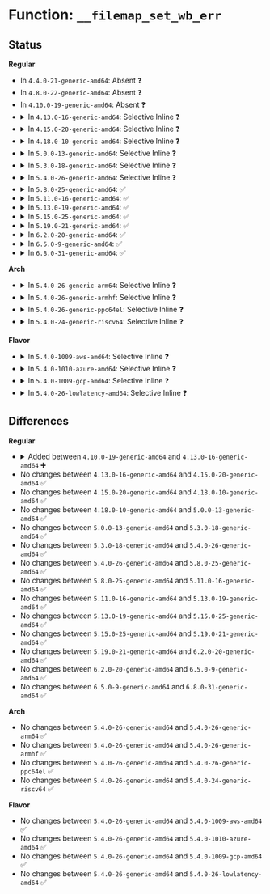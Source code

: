 # Function: <code>__filemap_set_wb_err</code>

## Status
<b>Regular</b>
<ul>
<li>
In <code>4.4.0-21-generic-amd64</code>: Absent ❓
</li>
<li>
In <code>4.8.0-22-generic-amd64</code>: Absent ❓
</li>
<li>
In <code>4.10.0-19-generic-amd64</code>: Absent ❓
</li>
<li>
<details>
<summary>In <code>4.13.0-16-generic-amd64</code>: Selective Inline ❓</summary>

```c
void __filemap_set_wb_err(struct address_space * mapping, int err)
```

```json
{
  "name": "__filemap_set_wb_err",
  "collision_type": "Unique Global",
  "inline_type": "Selective",
  "funcs": [
    {
      "addr": 18446744071580640755,
      "name": "__filemap_set_wb_err",
      "external": true,
      "loc": "mm/filemap.c:581",
      "file": "mm/filemap.c",
      "inline": "not declared, inlined",
      "caller_inline": [],
      "caller_func": [
        "mm/page-writeback.c:__writepage",
        "mm/memory-failure.c:me_pagecache_dirty",
        "fs/buffer.c:__block_write_full_page",
        "fs/buffer.c:mark_buffer_write_io_error",
        "fs/buffer.c:mark_buffer_write_io_error",
        "fs/mpage.c:__mpage_writepage",
        "fs/dax.c:dax_writeback_mapping_range",
        "fs/dax.c:dax_writeback_mapping_range",
        "fs/dax.c:dax_writeback_mapping_range",
        "fs/ext4/inode.c:__writepage",
        "fs/ext4/page-io.c:ext4_end_bio",
        "fs/ext4/page-io.c:ext4_finish_bio",
        "fs/fuse/file.c:fuse_writepage_locked",
        "fs/fuse/file.c:fuse_writepage_end"
      ]
    }
  ],
  "symbols": [
    {
      "addr": 18446744071580641568,
      "name": "__filemap_set_wb_err",
      "section": ".text",
      "bind": "STB_GLOBAL",
      "size": 109
    }
  ]
}
```
</details>
</li>
<li>
<details>
<summary>In <code>4.15.0-20-generic-amd64</code>: Selective Inline ❓</summary>

```c
void __filemap_set_wb_err(struct address_space * mapping, int err)
```

```json
{
  "name": "__filemap_set_wb_err",
  "collision_type": "Unique Global",
  "inline_type": "Selective",
  "funcs": [
    {
      "addr": 18446744071580723571,
      "name": "__filemap_set_wb_err",
      "external": true,
      "loc": "mm/filemap.c:675",
      "file": "mm/filemap.c",
      "inline": "not declared, inlined",
      "caller_inline": [],
      "caller_func": [
        "mm/page-writeback.c:__writepage",
        "mm/memory-failure.c:me_pagecache_dirty",
        "fs/buffer.c:__block_write_full_page",
        "fs/buffer.c:mark_buffer_write_io_error",
        "fs/buffer.c:mark_buffer_write_io_error",
        "fs/mpage.c:__mpage_writepage",
        "fs/dax.c:dax_writeback_mapping_range",
        "fs/dax.c:dax_writeback_mapping_range",
        "fs/dax.c:dax_writeback_mapping_range",
        "fs/ext4/inode.c:__writepage",
        "fs/ext4/page-io.c:ext4_end_bio",
        "fs/ext4/page-io.c:ext4_finish_bio",
        "fs/fuse/file.c:fuse_writepage_locked",
        "fs/fuse/file.c:fuse_writepage_end"
      ]
    }
  ],
  "symbols": [
    {
      "addr": 18446744071580724336,
      "name": "__filemap_set_wb_err",
      "section": ".text",
      "bind": "STB_GLOBAL",
      "size": 112
    }
  ]
}
```
</details>
</li>
<li>
<details>
<summary>In <code>4.18.0-10-generic-amd64</code>: Selective Inline ❓</summary>

```c
void __filemap_set_wb_err(struct address_space * mapping, int err)
```

```json
{
  "name": "__filemap_set_wb_err",
  "collision_type": "Unique Global",
  "inline_type": "Selective",
  "funcs": [
    {
      "addr": 18446744071580858819,
      "name": "__filemap_set_wb_err",
      "external": true,
      "loc": "mm/filemap.c:675",
      "file": "mm/filemap.c",
      "inline": "not declared, inlined",
      "caller_inline": [],
      "caller_func": [
        "mm/page-writeback.c:__writepage",
        "mm/memory-failure.c:me_pagecache_dirty",
        "fs/buffer.c:__block_write_full_page",
        "fs/buffer.c:mark_buffer_write_io_error",
        "fs/buffer.c:mark_buffer_write_io_error",
        "fs/mpage.c:__mpage_writepage",
        "fs/dax.c:dax_writeback_mapping_range",
        "fs/ext4/page-io.c:ext4_end_bio",
        "fs/ext4/page-io.c:ext4_finish_bio",
        "fs/fuse/file.c:fuse_writepage_locked",
        "fs/fuse/file.c:fuse_writepage_end"
      ]
    }
  ],
  "symbols": [
    {
      "addr": 18446744071580860112,
      "name": "__filemap_set_wb_err",
      "section": ".text",
      "bind": "STB_GLOBAL",
      "size": 112
    }
  ]
}
```
</details>
</li>
<li>
<details>
<summary>In <code>5.0.0-13-generic-amd64</code>: Selective Inline ❓</summary>

```c
void __filemap_set_wb_err(struct address_space * mapping, int err)
```

```json
{
  "name": "__filemap_set_wb_err",
  "collision_type": "Unique Global",
  "inline_type": "Selective",
  "funcs": [
    {
      "addr": 18446744071580927301,
      "name": "__filemap_set_wb_err",
      "external": true,
      "loc": "mm/filemap.c:652",
      "file": "mm/filemap.c",
      "inline": "not declared, inlined",
      "caller_inline": [],
      "caller_func": [
        "mm/page-writeback.c:__writepage",
        "mm/memory-failure.c:me_pagecache_dirty",
        "fs/buffer.c:__block_write_full_page",
        "fs/buffer.c:mark_buffer_write_io_error",
        "fs/buffer.c:mark_buffer_write_io_error",
        "fs/mpage.c:__mpage_writepage",
        "fs/dax.c:dax_writeback_mapping_range",
        "fs/ext4/page-io.c:ext4_end_bio",
        "fs/ext4/page-io.c:ext4_finish_bio",
        "fs/fuse/file.c:fuse_writepage_locked",
        "fs/fuse/file.c:fuse_writepage_end"
      ]
    }
  ],
  "symbols": [
    {
      "addr": 18446744071580928432,
      "name": "__filemap_set_wb_err",
      "section": ".text",
      "bind": "STB_GLOBAL",
      "size": 109
    }
  ]
}
```
</details>
</li>
<li>
<details>
<summary>In <code>5.3.0-18-generic-amd64</code>: Selective Inline ❓</summary>

```c
void __filemap_set_wb_err(struct address_space * mapping, int err)
```

```json
{
  "name": "__filemap_set_wb_err",
  "collision_type": "Unique Global",
  "inline_type": "Selective",
  "funcs": [
    {
      "addr": 18446744071581023326,
      "name": "__filemap_set_wb_err",
      "external": true,
      "loc": "mm/filemap.c:691",
      "file": "mm/filemap.c",
      "inline": "not declared, inlined",
      "caller_inline": [],
      "caller_func": [
        "mm/page-writeback.c:__writepage",
        "mm/memory-failure.c:me_pagecache_dirty",
        "fs/buffer.c:__block_write_full_page",
        "fs/buffer.c:mark_buffer_write_io_error",
        "fs/buffer.c:mark_buffer_write_io_error",
        "fs/mpage.c:__mpage_writepage",
        "fs/dax.c:dax_writeback_mapping_range",
        "fs/ext4/page-io.c:ext4_end_bio",
        "fs/ext4/page-io.c:ext4_finish_bio",
        "fs/fuse/file.c:fuse_writepage_locked",
        "fs/fuse/file.c:fuse_writepage_end"
      ]
    }
  ],
  "symbols": [
    {
      "addr": 18446744071581025376,
      "name": "__filemap_set_wb_err",
      "section": ".text",
      "bind": "STB_GLOBAL",
      "size": 109
    }
  ]
}
```
</details>
</li>
<li>
<details>
<summary>In <code>5.4.0-26-generic-amd64</code>: Selective Inline ❓</summary>

```c
void __filemap_set_wb_err(struct address_space * mapping, int err)
```

```json
{
  "name": "__filemap_set_wb_err",
  "collision_type": "Unique Global",
  "inline_type": "Selective",
  "funcs": [
    {
      "addr": 18446744071581078614,
      "name": "__filemap_set_wb_err",
      "external": true,
      "loc": "mm/filemap.c:700",
      "file": "mm/filemap.c",
      "inline": "not declared, inlined",
      "caller_inline": [],
      "caller_func": [
        "mm/page-writeback.c:__writepage",
        "mm/memory-failure.c:me_pagecache_dirty",
        "fs/buffer.c:__block_write_full_page",
        "fs/buffer.c:mark_buffer_write_io_error",
        "fs/buffer.c:mark_buffer_write_io_error",
        "fs/mpage.c:__mpage_writepage",
        "fs/dax.c:dax_writeback_mapping_range",
        "fs/ext4/page-io.c:ext4_end_bio",
        "fs/ext4/page-io.c:ext4_finish_bio",
        "fs/fuse/file.c:fuse_writepage_locked",
        "fs/fuse/file.c:fuse_writepage_end"
      ]
    }
  ],
  "symbols": [
    {
      "addr": 18446744071581080720,
      "name": "__filemap_set_wb_err",
      "section": ".text",
      "bind": "STB_GLOBAL",
      "size": 109
    }
  ]
}
```
</details>
</li>
<li>
<details>
<summary>In <code>5.8.0-25-generic-amd64</code>: ✅</summary>

```c
void __filemap_set_wb_err(struct address_space * mapping, int err)
```

```json
{
  "name": "__filemap_set_wb_err",
  "collision_type": "Unique Global",
  "inline_type": "No",
  "funcs": [
    {
      "addr": 18446744071581265312,
      "name": "__filemap_set_wb_err",
      "external": true,
      "loc": "mm/filemap.c:678",
      "file": "mm/filemap.c",
      "inline": "seen, unknown",
      "caller_inline": [],
      "caller_func": [
        "mm/filemap.c:page_endio",
        "mm/page-writeback.c:__writepage",
        "mm/vmscan.c:pageout",
        "mm/memory-failure.c:me_pagecache_dirty",
        "fs/buffer.c:__block_write_full_page",
        "fs/buffer.c:mark_buffer_write_io_error",
        "fs/buffer.c:mark_buffer_write_io_error",
        "fs/mpage.c:__mpage_writepage",
        "fs/dax.c:dax_writeback_mapping_range",
        "fs/iomap/buffered-io.c:iomap_writepage_map",
        "fs/iomap/buffered-io.c:iomap_finish_page_writeback",
        "fs/ext4/page-io.c:ext4_end_bio",
        "fs/ext4/page-io.c:ext4_finish_bio",
        "fs/fuse/file.c:fuse_writepage_locked",
        "fs/fuse/file.c:fuse_writepage_end"
      ]
    }
  ],
  "symbols": [
    {
      "addr": 18446744071581265312,
      "name": "__filemap_set_wb_err",
      "section": ".text",
      "bind": "STB_GLOBAL",
      "size": 109
    }
  ]
}
```
</details>
</li>
<li>
<details>
<summary>In <code>5.11.0-16-generic-amd64</code>: ✅</summary>

```c
void __filemap_set_wb_err(struct address_space * mapping, int err)
```

```json
{
  "name": "__filemap_set_wb_err",
  "collision_type": "Unique Global",
  "inline_type": "No",
  "funcs": [
    {
      "addr": 18446744071581306720,
      "name": "__filemap_set_wb_err",
      "external": true,
      "loc": "mm/filemap.c:679",
      "file": "mm/filemap.c",
      "inline": "seen, unknown",
      "caller_inline": [],
      "caller_func": [
        "mm/filemap.c:page_endio",
        "mm/page-writeback.c:__writepage",
        "mm/vmscan.c:pageout",
        "mm/memory-failure.c:me_pagecache_dirty",
        "fs/buffer.c:__block_write_full_page",
        "fs/buffer.c:mark_buffer_write_io_error",
        "fs/buffer.c:mark_buffer_write_io_error",
        "fs/mpage.c:__mpage_writepage",
        "fs/dax.c:dax_writeback_mapping_range",
        "fs/iomap/buffered-io.c:iomap_writepage_map",
        "fs/iomap/buffered-io.c:iomap_finish_page_writeback",
        "fs/ext4/page-io.c:ext4_end_bio",
        "fs/ext4/page-io.c:ext4_finish_bio",
        "fs/fuse/file.c:fuse_writepage_locked",
        "fs/fuse/file.c:fuse_writepage_end"
      ]
    }
  ],
  "symbols": [
    {
      "addr": 18446744071581306720,
      "name": "__filemap_set_wb_err",
      "section": ".text",
      "bind": "STB_GLOBAL",
      "size": 85
    }
  ]
}
```
</details>
</li>
<li>
<details>
<summary>In <code>5.13.0-19-generic-amd64</code>: ✅</summary>

```c
void __filemap_set_wb_err(struct address_space * mapping, int err)
```

```json
{
  "name": "__filemap_set_wb_err",
  "collision_type": "Unique Global",
  "inline_type": "No",
  "funcs": [
    {
      "addr": 18446744071581323856,
      "name": "__filemap_set_wb_err",
      "external": true,
      "loc": "mm/filemap.c:710",
      "file": "mm/filemap.c",
      "inline": "seen, unknown",
      "caller_inline": [],
      "caller_func": [
        "mm/filemap.c:page_endio",
        "mm/page-writeback.c:__writepage",
        "mm/vmscan.c:pageout",
        "mm/memory-failure.c:me_pagecache_dirty",
        "fs/buffer.c:__block_write_full_page",
        "fs/buffer.c:mark_buffer_write_io_error",
        "fs/buffer.c:mark_buffer_write_io_error",
        "fs/mpage.c:__mpage_writepage",
        "fs/dax.c:dax_writeback_mapping_range",
        "fs/iomap/buffered-io.c:iomap_writepage_map",
        "fs/iomap/buffered-io.c:iomap_finish_ioend",
        "fs/ext4/page-io.c:ext4_end_bio",
        "fs/ext4/page-io.c:ext4_finish_bio",
        "fs/fuse/file.c:fuse_writepage_locked",
        "fs/fuse/file.c:fuse_writepage_end"
      ]
    }
  ],
  "symbols": [
    {
      "addr": 18446744071581323856,
      "name": "__filemap_set_wb_err",
      "section": ".text",
      "bind": "STB_GLOBAL",
      "size": 85
    }
  ]
}
```
</details>
</li>
<li>
<details>
<summary>In <code>5.15.0-25-generic-amd64</code>: ✅</summary>

```c
void __filemap_set_wb_err(struct address_space * mapping, int err)
```

```json
{
  "name": "__filemap_set_wb_err",
  "collision_type": "Unique Global",
  "inline_type": "No",
  "funcs": [
    {
      "addr": 18446744071581569440,
      "name": "__filemap_set_wb_err",
      "external": true,
      "loc": "mm/filemap.c:728",
      "file": "mm/filemap.c",
      "inline": "seen, unknown",
      "caller_inline": [],
      "caller_func": [
        "mm/filemap.c:page_endio",
        "mm/page-writeback.c:__writepage",
        "mm/vmscan.c:pageout",
        "mm/memory-failure.c:me_pagecache_dirty",
        "fs/buffer.c:__block_write_full_page",
        "fs/buffer.c:mark_buffer_write_io_error",
        "fs/buffer.c:mark_buffer_write_io_error",
        "fs/mpage.c:__mpage_writepage",
        "fs/dax.c:dax_writeback_mapping_range",
        "fs/iomap/buffered-io.c:iomap_writepage_map",
        "fs/iomap/buffered-io.c:iomap_finish_ioend",
        "fs/ext4/page-io.c:ext4_end_bio",
        "fs/ext4/page-io.c:ext4_finish_bio",
        "fs/fuse/dir.c:fuse_flush_time_update",
        "fs/fuse/file.c:fuse_writepage_locked",
        "fs/fuse/file.c:fuse_writepage_end"
      ]
    }
  ],
  "symbols": [
    {
      "addr": 18446744071581569440,
      "name": "__filemap_set_wb_err",
      "section": ".text",
      "bind": "STB_GLOBAL",
      "size": 85
    }
  ]
}
```
</details>
</li>
<li>
<details>
<summary>In <code>5.19.0-21-generic-amd64</code>: ✅</summary>

```c
void __filemap_set_wb_err(struct address_space * mapping, int err)
```

```json
{
  "name": "__filemap_set_wb_err",
  "collision_type": "Unique Global",
  "inline_type": "No",
  "funcs": [
    {
      "addr": 18446744071581923776,
      "name": "__filemap_set_wb_err",
      "external": true,
      "loc": "mm/filemap.c:697",
      "file": "mm/filemap.c",
      "inline": "seen, unknown",
      "caller_inline": [],
      "caller_func": [
        "mm/filemap.c:page_endio",
        "mm/page-writeback.c:__writepage",
        "mm/vmscan.c:pageout",
        "mm/memory-failure.c:me_pagecache_dirty",
        "fs/buffer.c:__block_write_full_page",
        "fs/buffer.c:mark_buffer_write_io_error",
        "fs/buffer.c:mark_buffer_write_io_error",
        "fs/mpage.c:__mpage_writepage",
        "fs/dax.c:dax_writeback_mapping_range",
        "fs/iomap/buffered-io.c:iomap_writepage_map",
        "fs/iomap/buffered-io.c:iomap_finish_ioend",
        "fs/ext4/page-io.c:ext4_end_bio",
        "fs/ext4/page-io.c:ext4_finish_bio",
        "fs/fuse/dir.c:fuse_flush_time_update",
        "fs/fuse/file.c:fuse_vma_close",
        "fs/fuse/file.c:fuse_writepage_locked",
        "fs/fuse/file.c:fuse_writepage_end"
      ]
    }
  ],
  "symbols": [
    {
      "addr": 18446744071581923776,
      "name": "__filemap_set_wb_err",
      "section": ".text",
      "bind": "STB_GLOBAL",
      "size": 113
    }
  ]
}
```
</details>
</li>
<li>
<details>
<summary>In <code>6.2.0-20-generic-amd64</code>: ✅</summary>

```c
void __filemap_set_wb_err(struct address_space * mapping, int err)
```

```json
{
  "name": "__filemap_set_wb_err",
  "collision_type": "Unique Global",
  "inline_type": "No",
  "funcs": [
    {
      "addr": 18446744071582361168,
      "name": "__filemap_set_wb_err",
      "external": true,
      "loc": "mm/filemap.c:692",
      "file": "mm/filemap.c",
      "inline": "seen, unknown",
      "caller_inline": [],
      "caller_func": [
        "mm/filemap.c:page_endio",
        "mm/page-writeback.c:__writepage",
        "mm/vmscan.c:pageout",
        "mm/memory-failure.c:me_pagecache_dirty",
        "fs/buffer.c:__block_write_full_page",
        "fs/buffer.c:mark_buffer_write_io_error",
        "fs/buffer.c:mark_buffer_write_io_error",
        "fs/mpage.c:__mpage_writepage",
        "fs/dax.c:dax_writeback_mapping_range",
        "fs/iomap/buffered-io.c:iomap_writepage_map",
        "fs/iomap/buffered-io.c:iomap_finish_ioend",
        "fs/ext4/page-io.c:ext4_end_bio",
        "fs/ext4/page-io.c:ext4_finish_bio",
        "fs/fuse/dir.c:fuse_flush_time_update",
        "fs/fuse/file.c:fuse_vma_close",
        "fs/fuse/file.c:fuse_writepage_locked",
        "fs/fuse/file.c:fuse_writepage_end"
      ]
    }
  ],
  "symbols": [
    {
      "addr": 18446744071582361168,
      "name": "__filemap_set_wb_err",
      "section": ".text",
      "bind": "STB_GLOBAL",
      "size": 113
    }
  ]
}
```
</details>
</li>
<li>
<details>
<summary>In <code>6.5.0-9-generic-amd64</code>: ✅</summary>

```c
void __filemap_set_wb_err(struct address_space * mapping, int err)
```

```json
{
  "name": "__filemap_set_wb_err",
  "collision_type": "Unique Global",
  "inline_type": "No",
  "funcs": [
    {
      "addr": 18446744071582564496,
      "name": "__filemap_set_wb_err",
      "external": true,
      "loc": "mm/filemap.c:699",
      "file": "mm/filemap.c",
      "inline": "seen, unknown",
      "caller_inline": [],
      "caller_func": [
        "mm/page-writeback.c:writepage_cb",
        "mm/vmscan.c:pageout",
        "mm/memory-failure.c:me_pagecache_dirty",
        "fs/buffer.c:__block_write_full_folio",
        "fs/buffer.c:mark_buffer_write_io_error",
        "fs/buffer.c:mark_buffer_write_io_error",
        "fs/mpage.c:__mpage_writepage",
        "fs/mpage.c:mpage_write_end_io",
        "fs/dax.c:dax_writeback_mapping_range",
        "fs/iomap/buffered-io.c:iomap_writepage_map",
        "fs/iomap/buffered-io.c:iomap_finish_ioend",
        "fs/ext4/page-io.c:ext4_end_bio",
        "fs/ext4/page-io.c:ext4_finish_bio",
        "fs/fuse/dir.c:fuse_flush_time_update",
        "fs/fuse/file.c:fuse_vma_close",
        "fs/fuse/file.c:fuse_writepage_locked",
        "fs/fuse/file.c:fuse_writepage_end"
      ]
    }
  ],
  "symbols": [
    {
      "addr": 18446744071582564496,
      "name": "__filemap_set_wb_err",
      "section": ".text",
      "bind": "STB_GLOBAL",
      "size": 113
    }
  ]
}
```
</details>
</li>
<li>
<details>
<summary>In <code>6.8.0-31-generic-amd64</code>: ✅</summary>

```c
void __filemap_set_wb_err(struct address_space * mapping, int err)
```

```json
{
  "name": "__filemap_set_wb_err",
  "collision_type": "Unique Global",
  "inline_type": "No",
  "funcs": [
    {
      "addr": 18446744071582735360,
      "name": "__filemap_set_wb_err",
      "external": true,
      "loc": "mm/filemap.c:694",
      "file": "mm/filemap.c",
      "inline": "seen, unknown",
      "caller_inline": [],
      "caller_func": [
        "mm/page-writeback.c:writepage_cb",
        "mm/vmscan.c:pageout",
        "mm/memory-failure.c:me_pagecache_dirty",
        "fs/buffer.c:__block_write_full_folio",
        "fs/buffer.c:mark_buffer_write_io_error",
        "fs/buffer.c:mark_buffer_write_io_error",
        "fs/mpage.c:__mpage_writepage",
        "fs/mpage.c:mpage_write_end_io",
        "fs/dax.c:dax_writeback_mapping_range",
        "fs/iomap/buffered-io.c:iomap_writepage_map",
        "fs/iomap/buffered-io.c:iomap_finish_ioend",
        "fs/ext4/page-io.c:ext4_end_bio",
        "fs/ext4/page-io.c:ext4_finish_bio",
        "fs/fuse/dir.c:fuse_flush_time_update",
        "fs/fuse/file.c:fuse_vma_close",
        "fs/fuse/file.c:fuse_writepage_locked",
        "fs/fuse/file.c:fuse_writepage_end"
      ]
    }
  ],
  "symbols": [
    {
      "addr": 18446744071582735360,
      "name": "__filemap_set_wb_err",
      "section": ".text",
      "bind": "STB_GLOBAL",
      "size": 113
    }
  ]
}
```
</details>
</li>
</ul>
<b>Arch</b>
<ul>
<li>
<details>
<summary>In <code>5.4.0-26-generic-arm64</code>: Selective Inline ❓</summary>

```c
void __filemap_set_wb_err(struct address_space * mapping, int err)
```

```json
{
  "name": "__filemap_set_wb_err",
  "collision_type": "Unique Global",
  "inline_type": "Selective",
  "funcs": [
    {
      "addr": 18446603336492443896,
      "name": "__filemap_set_wb_err",
      "external": true,
      "loc": "mm/filemap.c:700",
      "file": "mm/filemap.c",
      "inline": "not declared, inlined",
      "caller_inline": [],
      "caller_func": [
        "mm/page-writeback.c:__writepage",
        "mm/memory-failure.c:me_pagecache_dirty",
        "fs/buffer.c:__block_write_full_page",
        "fs/buffer.c:mark_buffer_write_io_error",
        "fs/buffer.c:mark_buffer_write_io_error",
        "fs/mpage.c:__mpage_writepage",
        "fs/dax.c:dax_writeback_mapping_range",
        "fs/ext4/page-io.c:ext4_end_bio",
        "fs/ext4/page-io.c:ext4_finish_bio",
        "fs/fuse/file.c:fuse_writepage_locked",
        "fs/fuse/file.c:fuse_writepage_end"
      ]
    }
  ],
  "symbols": [
    {
      "addr": 18446603336492443896,
      "name": "__filemap_set_wb_err",
      "section": ".text",
      "bind": "STB_GLOBAL",
      "size": 184
    }
  ]
}
```
</details>
</li>
<li>
<details>
<summary>In <code>5.4.0-26-generic-armhf</code>: Selective Inline ❓</summary>

```c
void __filemap_set_wb_err(struct address_space * mapping, int err)
```

```json
{
  "name": "__filemap_set_wb_err",
  "collision_type": "Unique Global",
  "inline_type": "Selective",
  "funcs": [
    {
      "addr": 3226318476,
      "name": "__filemap_set_wb_err",
      "external": true,
      "loc": "mm/filemap.c:700",
      "file": "mm/filemap.c",
      "inline": "not declared, inlined",
      "caller_inline": [],
      "caller_func": [
        "mm/page-writeback.c:__writepage",
        "mm/vmscan.c:shrink_page_list",
        "fs/buffer.c:__block_write_full_page",
        "fs/buffer.c:mark_buffer_write_io_error",
        "fs/buffer.c:mark_buffer_write_io_error",
        "fs/mpage.c:__mpage_writepage",
        "fs/ext4/page-io.c:ext4_end_bio",
        "fs/ext4/page-io.c:ext4_finish_bio",
        "fs/fuse/file.c:fuse_writepage_locked",
        "fs/fuse/file.c:fuse_writepage_end"
      ]
    }
  ],
  "symbols": [
    {
      "addr": 3226319804,
      "name": "__filemap_set_wb_err",
      "section": ".text",
      "bind": "STB_GLOBAL",
      "size": 164
    }
  ]
}
```
</details>
</li>
<li>
<details>
<summary>In <code>5.4.0-26-generic-ppc64el</code>: Selective Inline ❓</summary>

```c
void __filemap_set_wb_err(struct address_space * mapping, int err)
```

```json
{
  "name": "__filemap_set_wb_err",
  "collision_type": "Unique Global",
  "inline_type": "Selective",
  "funcs": [
    {
      "addr": 13835058055285715760,
      "name": "__filemap_set_wb_err",
      "external": true,
      "loc": "mm/filemap.c:700",
      "file": "mm/filemap.c",
      "inline": "not declared, inlined",
      "caller_inline": [],
      "caller_func": [
        "mm/page-writeback.c:__writepage",
        "mm/memory-failure.c:me_pagecache_dirty",
        "fs/buffer.c:__block_write_full_page",
        "fs/buffer.c:mark_buffer_write_io_error",
        "fs/buffer.c:mark_buffer_write_io_error",
        "fs/mpage.c:__mpage_writepage",
        "fs/dax.c:dax_writeback_mapping_range",
        "fs/ext4/page-io.c:ext4_end_bio",
        "fs/ext4/page-io.c:ext4_finish_bio",
        "fs/fuse/file.c:fuse_writepage_locked",
        "fs/fuse/file.c:fuse_writepage_end"
      ]
    }
  ],
  "symbols": [
    {
      "addr": 13835058055285718288,
      "name": "__filemap_set_wb_err",
      "section": ".text",
      "bind": "STB_GLOBAL",
      "size": 228
    }
  ]
}
```
</details>
</li>
<li>
<details>
<summary>In <code>5.4.0-24-generic-riscv64</code>: Selective Inline ❓</summary>

```c
void __filemap_set_wb_err(struct address_space * mapping, int err)
```

```json
{
  "name": "__filemap_set_wb_err",
  "collision_type": "Unique Global",
  "inline_type": "Selective",
  "funcs": [
    {
      "addr": 18446743936272518200,
      "name": "__filemap_set_wb_err",
      "external": true,
      "loc": "mm/filemap.c:700",
      "file": "mm/filemap.c",
      "inline": "not declared, inlined",
      "caller_inline": [],
      "caller_func": [
        "mm/page-writeback.c:__writepage",
        "fs/buffer.c:__block_write_full_page",
        "fs/buffer.c:mark_buffer_write_io_error",
        "fs/buffer.c:mark_buffer_write_io_error",
        "fs/mpage.c:__mpage_writepage",
        "fs/dax.c:dax_writeback_mapping_range",
        "fs/ext4/page-io.c:ext4_end_bio",
        "fs/ext4/page-io.c:ext4_finish_bio",
        "fs/fuse/file.c:fuse_writepage_locked",
        "fs/fuse/file.c:fuse_writepage_end"
      ]
    }
  ],
  "symbols": [
    {
      "addr": 18446743936272519390,
      "name": "__filemap_set_wb_err",
      "section": ".text",
      "bind": "STB_GLOBAL",
      "size": 148
    }
  ]
}
```
</details>
</li>
</ul>
<b>Flavor</b>
<ul>
<li>
<details>
<summary>In <code>5.4.0-1009-aws-amd64</code>: Selective Inline ❓</summary>

```c
void __filemap_set_wb_err(struct address_space * mapping, int err)
```

```json
{
  "name": "__filemap_set_wb_err",
  "collision_type": "Unique Global",
  "inline_type": "Selective",
  "funcs": [
    {
      "addr": 18446744071581047462,
      "name": "__filemap_set_wb_err",
      "external": true,
      "loc": "mm/filemap.c:700",
      "file": "mm/filemap.c",
      "inline": "not declared, inlined",
      "caller_inline": [],
      "caller_func": [
        "mm/page-writeback.c:__writepage",
        "mm/memory-failure.c:me_pagecache_dirty",
        "fs/buffer.c:__block_write_full_page",
        "fs/buffer.c:mark_buffer_write_io_error",
        "fs/buffer.c:mark_buffer_write_io_error",
        "fs/mpage.c:__mpage_writepage",
        "fs/dax.c:dax_writeback_mapping_range",
        "fs/ext4/page-io.c:ext4_end_bio",
        "fs/ext4/page-io.c:ext4_finish_bio",
        "fs/fuse/file.c:fuse_writepage_locked",
        "fs/fuse/file.c:fuse_writepage_end"
      ]
    }
  ],
  "symbols": [
    {
      "addr": 18446744071581049568,
      "name": "__filemap_set_wb_err",
      "section": ".text",
      "bind": "STB_GLOBAL",
      "size": 109
    }
  ]
}
```
</details>
</li>
<li>
<details>
<summary>In <code>5.4.0-1010-azure-amd64</code>: Selective Inline ❓</summary>

```c
void __filemap_set_wb_err(struct address_space * mapping, int err)
```

```json
{
  "name": "__filemap_set_wb_err",
  "collision_type": "Unique Global",
  "inline_type": "Selective",
  "funcs": [
    {
      "addr": 18446744071580994742,
      "name": "__filemap_set_wb_err",
      "external": true,
      "loc": "mm/filemap.c:700",
      "file": "mm/filemap.c",
      "inline": "not declared, inlined",
      "caller_inline": [],
      "caller_func": [
        "mm/page-writeback.c:__writepage",
        "mm/memory-failure.c:me_pagecache_dirty",
        "fs/buffer.c:__block_write_full_page",
        "fs/buffer.c:mark_buffer_write_io_error",
        "fs/buffer.c:mark_buffer_write_io_error",
        "fs/mpage.c:__mpage_writepage",
        "fs/dax.c:dax_writeback_mapping_range",
        "fs/ext4/page-io.c:ext4_end_bio",
        "fs/ext4/page-io.c:ext4_finish_bio",
        "fs/fuse/file.c:fuse_writepage_locked",
        "fs/fuse/file.c:fuse_writepage_end"
      ]
    }
  ],
  "symbols": [
    {
      "addr": 18446744071580996848,
      "name": "__filemap_set_wb_err",
      "section": ".text",
      "bind": "STB_GLOBAL",
      "size": 109
    }
  ]
}
```
</details>
</li>
<li>
<details>
<summary>In <code>5.4.0-1009-gcp-amd64</code>: Selective Inline ❓</summary>

```c
void __filemap_set_wb_err(struct address_space * mapping, int err)
```

```json
{
  "name": "__filemap_set_wb_err",
  "collision_type": "Unique Global",
  "inline_type": "Selective",
  "funcs": [
    {
      "addr": 18446744071581038662,
      "name": "__filemap_set_wb_err",
      "external": true,
      "loc": "mm/filemap.c:700",
      "file": "mm/filemap.c",
      "inline": "not declared, inlined",
      "caller_inline": [],
      "caller_func": [
        "mm/page-writeback.c:__writepage",
        "mm/memory-failure.c:me_pagecache_dirty",
        "fs/buffer.c:__block_write_full_page",
        "fs/buffer.c:mark_buffer_write_io_error",
        "fs/buffer.c:mark_buffer_write_io_error",
        "fs/mpage.c:__mpage_writepage",
        "fs/dax.c:dax_writeback_mapping_range",
        "fs/ext4/page-io.c:ext4_end_bio",
        "fs/ext4/page-io.c:ext4_finish_bio",
        "fs/fuse/file.c:fuse_writepage_locked",
        "fs/fuse/file.c:fuse_writepage_end"
      ]
    }
  ],
  "symbols": [
    {
      "addr": 18446744071581040768,
      "name": "__filemap_set_wb_err",
      "section": ".text",
      "bind": "STB_GLOBAL",
      "size": 109
    }
  ]
}
```
</details>
</li>
<li>
<details>
<summary>In <code>5.4.0-26-lowlatency-amd64</code>: Selective Inline ❓</summary>

```c
void __filemap_set_wb_err(struct address_space * mapping, int err)
```

```json
{
  "name": "__filemap_set_wb_err",
  "collision_type": "Unique Global",
  "inline_type": "Selective",
  "funcs": [
    {
      "addr": 18446744071581100278,
      "name": "__filemap_set_wb_err",
      "external": true,
      "loc": "mm/filemap.c:700",
      "file": "mm/filemap.c",
      "inline": "not declared, inlined",
      "caller_inline": [],
      "caller_func": [
        "mm/page-writeback.c:__writepage",
        "mm/memory-failure.c:me_pagecache_dirty",
        "fs/buffer.c:__block_write_full_page",
        "fs/buffer.c:mark_buffer_write_io_error",
        "fs/buffer.c:mark_buffer_write_io_error",
        "fs/mpage.c:__mpage_writepage",
        "fs/dax.c:dax_writeback_mapping_range",
        "fs/ext4/page-io.c:ext4_end_bio",
        "fs/ext4/page-io.c:ext4_finish_bio",
        "fs/fuse/file.c:fuse_writepage_locked",
        "fs/fuse/file.c:fuse_writepage_end"
      ]
    }
  ],
  "symbols": [
    {
      "addr": 18446744071581102400,
      "name": "__filemap_set_wb_err",
      "section": ".text",
      "bind": "STB_GLOBAL",
      "size": 125
    }
  ]
}
```
</details>
</li>
</ul>

## Differences
<b>Regular</b>
<ul>
<li>
<details>
<summary>Added between <code>4.10.0-19-generic-amd64</code> and <code>4.13.0-16-generic-amd64</code> ➕</summary>

```c
void __filemap_set_wb_err(struct address_space * mapping, int err)
```
</details>
</li>
<li>
No changes between <code>4.13.0-16-generic-amd64</code> and <code>4.15.0-20-generic-amd64</code> ✅
</li>
<li>
No changes between <code>4.15.0-20-generic-amd64</code> and <code>4.18.0-10-generic-amd64</code> ✅
</li>
<li>
No changes between <code>4.18.0-10-generic-amd64</code> and <code>5.0.0-13-generic-amd64</code> ✅
</li>
<li>
No changes between <code>5.0.0-13-generic-amd64</code> and <code>5.3.0-18-generic-amd64</code> ✅
</li>
<li>
No changes between <code>5.3.0-18-generic-amd64</code> and <code>5.4.0-26-generic-amd64</code> ✅
</li>
<li>
No changes between <code>5.4.0-26-generic-amd64</code> and <code>5.8.0-25-generic-amd64</code> ✅
</li>
<li>
No changes between <code>5.8.0-25-generic-amd64</code> and <code>5.11.0-16-generic-amd64</code> ✅
</li>
<li>
No changes between <code>5.11.0-16-generic-amd64</code> and <code>5.13.0-19-generic-amd64</code> ✅
</li>
<li>
No changes between <code>5.13.0-19-generic-amd64</code> and <code>5.15.0-25-generic-amd64</code> ✅
</li>
<li>
No changes between <code>5.15.0-25-generic-amd64</code> and <code>5.19.0-21-generic-amd64</code> ✅
</li>
<li>
No changes between <code>5.19.0-21-generic-amd64</code> and <code>6.2.0-20-generic-amd64</code> ✅
</li>
<li>
No changes between <code>6.2.0-20-generic-amd64</code> and <code>6.5.0-9-generic-amd64</code> ✅
</li>
<li>
No changes between <code>6.5.0-9-generic-amd64</code> and <code>6.8.0-31-generic-amd64</code> ✅
</li>
</ul>
<b>Arch</b>
<ul>
<li>
No changes between <code>5.4.0-26-generic-amd64</code> and <code>5.4.0-26-generic-arm64</code> ✅
</li>
<li>
No changes between <code>5.4.0-26-generic-amd64</code> and <code>5.4.0-26-generic-armhf</code> ✅
</li>
<li>
No changes between <code>5.4.0-26-generic-amd64</code> and <code>5.4.0-26-generic-ppc64el</code> ✅
</li>
<li>
No changes between <code>5.4.0-26-generic-amd64</code> and <code>5.4.0-24-generic-riscv64</code> ✅
</li>
</ul>
<b>Flavor</b>
<ul>
<li>
No changes between <code>5.4.0-26-generic-amd64</code> and <code>5.4.0-1009-aws-amd64</code> ✅
</li>
<li>
No changes between <code>5.4.0-26-generic-amd64</code> and <code>5.4.0-1010-azure-amd64</code> ✅
</li>
<li>
No changes between <code>5.4.0-26-generic-amd64</code> and <code>5.4.0-1009-gcp-amd64</code> ✅
</li>
<li>
No changes between <code>5.4.0-26-generic-amd64</code> and <code>5.4.0-26-lowlatency-amd64</code> ✅
</li>
</ul>
